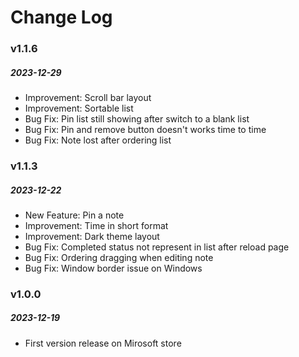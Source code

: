 # Change Log

### v1.1.6
##### 2023-12-29
- Improvement: Scroll bar layout
- Improvement: Sortable list
- Bug Fix: Pin list still showing after switch to a blank list
- Bug Fix: Pin and remove button doesn't works time to time
- Bug Fix: Note lost after ordering list

### v1.1.3
##### 2023-12-22
- New Feature: Pin a note
- Improvement: Time in short format
- Improvement: Dark theme layout
- Bug Fix: Completed status not represent in list after reload page
- Bug Fix: Ordering dragging when editing note
- Bug Fix: Window border issue on Windows

### v1.0.0
##### 2023-12-19
- First version release on Mirosoft store

